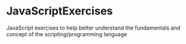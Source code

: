# JavaScriptExercises
JavaScript exercises to help better understand the fundamentals and concept of the scripting/programming language
